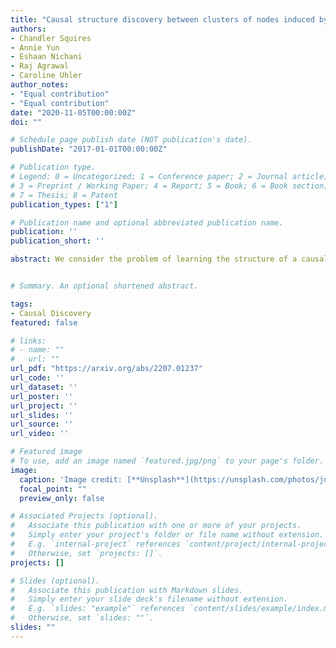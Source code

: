 ```yaml
---
title: "Causal structure discovery between clusters of nodes induced by latent factors"
authors:
- Chandler Squires
- Annie Yun
- Eshaan Nichani
- Raj Agrawal
- Caroline Uhler
author_notes:
- "Equal contribution"
- "Equal contribution"
date: "2020-11-05T00:00:00Z"
doi: ""

# Schedule page publish date (NOT publication's date).
publishDate: "2017-01-01T00:00:00Z"

# Publication type.
# Legend: 0 = Uncategorized; 1 = Conference paper; 2 = Journal article;
# 3 = Preprint / Working Paper; 4 = Report; 5 = Book; 6 = Book section;
# 7 = Thesis; 8 = Patent
publication_types: ["1"]

# Publication name and optional abbreviated publication name.
publication: ''
publication_short: ''

abstract: We consider the problem of learning the structure of a causal directed acyclic graph (DAG) model in the presence of latent variables. We define "latent factor causal models" (LFCMs) as a restriction on causal DAG models with latent variables, which are composed of clusters of observed variables that share the same latent parent and connections between these clusters given by edges pointing from the observed variables to latent variables. LFCMs are motivated by gene regulatory networks, where regulatory edges, corresponding to transcription factors, connect spatially clustered genes. We show identifiability results on this model and design a consistent three-stage algorithm that discovers clusters of observed nodes, a partial ordering over clusters, and finally, the entire structure over both observed and latent nodes. We evaluate our method in a synthetic setting, demonstrating its ability to almost perfectly recover the ground truth clustering even at relatively low sample sizes, as well as the ability to recover a significant number of the edges from observed variables to latent factors. Finally, we apply our method in a semi-synthetic setting to protein mass spectrometry data with a known ground truth network, and achieve almost perfect recovery of the ground truth variable clusters.


# Summary. An optional shortened abstract. 

tags:
- Causal Discovery
featured: false

# links:
# - name: ""
#   url: ""
url_pdf: "https://arxiv.org/abs/2207.01237" 
url_code: ''
url_dataset: ''
url_poster: ''
url_project: ''
url_slides: ''
url_source: ''
url_video: ''

# Featured image
# To use, add an image named `featured.jpg/png` to your page's folder. 
image:
  caption: 'Image credit: [**Unsplash**](https://unsplash.com/photos/jdD8gXaTZsc)'
  focal_point: ""
  preview_only: false

# Associated Projects (optional).
#   Associate this publication with one or more of your projects.
#   Simply enter your project's folder or file name without extension.
#   E.g. `internal-project` references `content/project/internal-project/index.md`.
#   Otherwise, set `projects: []`.
projects: []

# Slides (optional).
#   Associate this publication with Markdown slides.
#   Simply enter your slide deck's filename without extension.
#   E.g. `slides: "example"` references `content/slides/example/index.md`.
#   Otherwise, set `slides: ""`.
slides: "" 
---
```


